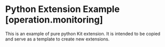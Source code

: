 # Python Extension Example [operation.monitoring]

This is an example of pure python Kit extension. It is intended to be copied and serve as a template to create new extensions.

